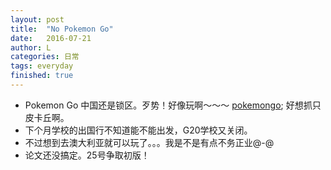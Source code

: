 ```yaml
---
layout: post
title:  "No Pokemon Go"
date:   2016-07-21
author: L
categories: 日常
tags: everyday
finished: true
---
```


- Pokemon Go 中国还是锁区。歹势！好像玩啊～～～
    [pokemongo](http://uploads.yeyoujia.com/cms/images/2016/07/13/5785b2342bc1d198684736.png);
    好想抓只皮卡丘啊。
- 下个月学校的出国行不知道能不能出发，G20学校又关闭。
- 不过想到去澳大利亚就可以玩了。。。我是不是有点不务正业@-@   
- 论文还没搞定。25号争取初版！
